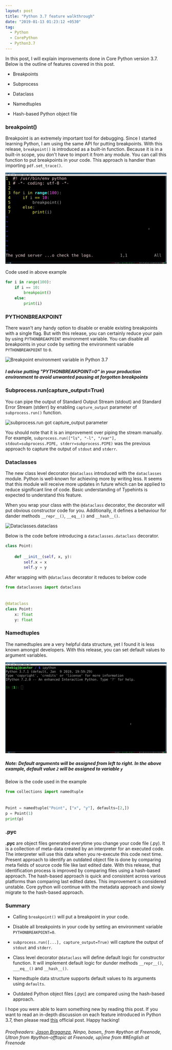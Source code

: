 ```yaml
---
layout: post
title: "Python 3.7 feature walkthrough"
date: "2019-01-13 01:23:12 +0530"
tag:
  - Python
  - CorePython
  - Python3.7
---
```



In this post, I will explain improvements done in Core Python version 3.7. Below
is the outline of features covered in this post.

* Breakpoints

* Subprocess

* Dataclass

* Namedtuples

* Hash-based Python object file

### breakpoint()

Breakpoint is an extremely important tool for debugging. Since I started
learning Python, I am using the same API for putting breakpoints. With this
release, ```breakpoint()``` is introduced as a built-in function. Because it is
in a built-in scope, you don't have to import it from any module. You can call
this function to put breakpoints in your code. This approach is handier  than
importing ```pdf.set_trace()```.

![Breakpoint function in Python 3.7](/assets/images/walkthrough_python_3_7/breakpoint_example.gif)

Code used in above example

```python
for i in range(100):
    if i == 10:
        breakpoint()
    else:
        print(i)

```

### PYTHONBREAKPOINT

There wasn't any handy option to disable or enable existing breakpoints with a
single flag. But with this release, you can certainly reduce your pain by using
```PYTHONBREAKPOINT``` environment variable. You can disable all breakpoints in
your code by setting the environment variable ```PYTHONBREAKPOINT``` to ```0```.


![Breakpoint environment variable in Python 3.7](/assets/images/walkthrough_python_3_7/breakpoint_environment_variable_example.gif)

##### I advise putting "PYTHONBREAKPOINT=0" in your production environment to avoid unwanted pausing at forgotten breakpoints


### Subprocess.run(capture_output=True)

You can pipe the output of Standard Output Stream (stdout) and Standard Error
Stream (stderr) by enabling ```capture_output``` parameter of
```subprocess.run()``` function.

![subprocess.run got capture_output parameter](/assets/images/walkthrough_python_3_7/subprocess_run_capture_output.gif)

You should note that it is an improvement over piping the stream manually. For
example, ```subprocess.run(["ls", "-l", "/var"], stdout=subprocess.PIPE,
stderr=subprocess.PIPE)``` was the previous approach to capture the output of
```stdout``` and ```stderr```.


### Dataclasses

The new class level decorator ```@dataclass``` introduced with the
```dataclasses``` module. Python is well-known for achieving more by writing
less. It seems that this module will receive more updates in future which can be
applied to reduce significant line of code. Basic understanding of Typehints is
expected to understand this feature.

When you wrap your class with the ```@dataclass``` decorator, the decorator will
put obvious constructor code for you.  Additionally, it defines a behaviour for
dander methods ```__repr__()```, ```__eq__()``` and ```__hash__()```.


![Dataclasses.dataclass](/assets/images/walkthrough_python_3_7/dataclasses_dataclass.gif)

Below is the code before introducing a ```dataclasses.dataclass``` decorator.

```python
class Point:

    def __init__(self, x, y):
        self.x = x
        self.y = y
```


After wrapping with ```@dataclass``` decorator it reduces to below code

```python
from dataclasses import dataclass


@dataclass
class Point:
    x: float
    y: float
```


### Namedtuples

The namedtuples are a very helpful data structure, yet I found it is less known
amongst developers. With this release, you can set default values to argument
variables.

![Namedtuples with default arguments](/assets/images/walkthrough_python_3_7/namedtuple_example.gif)

##### Note: Default arguments will be assigned from left to right. In the above example, default value ``2`` will be assigned to variable ``y``

Below is the code used in the example

```python
from collections import namedtuple


Point = namedtuple("Point", ["x", "y"], defaults=[2,])
p = Point(1)
print(p)
```


### .pyc

**.pyc** are object files generated everytime you change your code file (.py).
It is a collection of meta-data created by an interpreter for an executed code.
The interpreter will use this data when you re-execute this code next time.
Present approach to identify an outdated object file is done by comparing meta
fields of source code file like last edited date. With this release, that
identification process is improved by comparing files using a hash-based
approach. The hash-based approach is quick and consistent across various
platforms than comparing last edited dates. This improvement is considered
unstable. Core python will continue with the metadata approach and slowly
migrate to the hash-based approach.


### Summary

* Calling ```breakpoint()``` will put a breakpoint in your code.

* Disable all breakpoints in your code by setting an environment variable
  ```PYTHONBREAKPOINT=0```.

* ```subprocess.run([...], capture_output=True)``` will capture the output of
  ```stdout``` and ```stderr```.

* Class level decorator ```@dataclass``` will define default logic for
  constructor function. It will implement default logic for dunder methods
  ```__repr__()```, ```___eq__()``` and ```__hash__()```.

* Namedtuple data structure supports default values to its arguments using
  ```defaults```.

* Outdated Python object files (.pyc) are compared using the hash-based
  approach.


I hope you were able to learn something new by reading this post. If you want to
read an in-depth discussion on each feature introduced in Python 3.7, then
please read
[this](https://docs.python.org/3.7/whatsnew/changelog.html#python-3-7-0-final)
official post. Happy hacking!


###### Proofreaders: [Jason Braganza](https://janusworx.com/), Ninpo, basen_ from #python at Freenode, Ultron from #python-offtopic at Freenode, up|ime from ##English at Freenode
